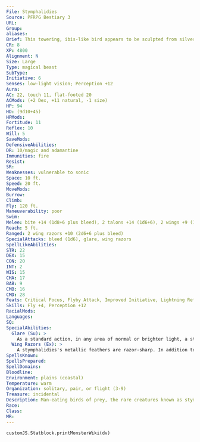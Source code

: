 ```yaml
---
File: Stymphalidies
Source: PFRPG Bestiary 3
URL: 
Group: 
aliases: 
Brief: This towering, ibis-like bird appears to be sculpted from silver and brass, yet it moves with the fluidity of a living creature.
CR: 8
XP: 4800
Alignment: N
Size: Large
Type: magical beast
SubType: 
Initiative: 6
Senses: low-light vision; Perception +12
Aura: 
AC: 22, touch 11, flat-footed 20
ACMods: (+2 Dex, +11 natural, -1 size)
HP: 94
HD: (9d10+45)
HPMods: 
Fortitude: 11
Reflex: 10
Will: 5
SaveMods: 
DefensiveAbilities: 
DR: 10/magic and adamantine
Immunities: fire
Resist: 
SR: 
Weaknesses: vulnerable to sonic
Space: 10 ft.
Speed: 20 ft.
MoveMods: 
Burrow: 
Climb: 
Fly: 120 ft.
Maneuverability: poor
Swim: 
Melee: bite +14 (1d8+6 plus bleed), 2 talons +14 (1d6+6), 2 wings +9 (1d6+3 plus bleed)
Reach: 5 ft.
Ranged: 2 wing razors +10 (2d6+6 plus bleed)
SpecialAttacks: bleed (1d6), glare, wing razors
SpellLikeAbilities: 
STR: 22
DEX: 15
CON: 20
INT: 2
WIS: 15
CHA: 17
BAB: 9
CMB: 16
CMD: 28
Feats: Critical Focus, Flyby Attack, Improved Initiative, Lightning Reflexes, Skill Focus (Perception)
Skills: Fly +4, Perception +12
RacialMods: 
Languages: 
SQ: 
SpecialAbilities:
  Glare (Su): >
    As a standard action, in any area of normal or brighter light, a stymphalidies can ruffle its metallic feathers in such a way as to blind all creatures nearby. Any creature within 30 feet must succeed at a DC 19 Fortitude save or be blinded for 1d6 minutes. A creature can defend against this effect in the same way it would a gaze attack. This is a sight-based effect. The save DC is Constitution-based.
  Wing Razors (Ex): >
    A stymphalidies's metallic feathers are razor-sharp. In addition to being able to slash creatures with its wings as a melee attack, it may beat its wings, flinging two large, feathered shards at a single target. These wing razors deal 2d6 points of damage and cause bleed, with a range increment of 50 feet. A stymphalidies can use this attack a number of times per day equal to its Constitution modifier (5 times per day for most stymphalidies).
SpellsKnown: 
SpellsPrepared: 
SpellDomains: 
Bloodline: 
Environment: plains (coastal)
Temperature: warm
Organization: solitary, pair, or flight (3-9)
Treasure: incidental
Description: Man-eating birds of prey, the rare creatures known as stymphalidies stalk plains and coastlines, shredding warm-blooded animals and unwary travelers with their  steely-bladed feathers and daggerlike beaks. From a distance, stymphalidies might easily be mistaken for cranes, ibises, or other long-necked birds, though in full sunlight their gleaming feathers and the haze of blood lingering from past meals are impossible to mistake.  When not at rest, flocks of the creatures soar high on warm currents of air, relying upon their keen eyesight to spot suitable prey far below. Because of their voracious appetites, flocks of stymphalidies must claim a vast swath of territory to maintain their feeding habits.  Fortunately for the folk of civilized lands, stymphalidies rarely encroach upon areas well traveled by humanoids and other creatures clever enough to bring down one of these metallic-winged avians. Stymphalidies breed at an astonishing rate, however, and overpopulation and exhaustion of game frequently force extraordinarily large and deadly groups of the creatures to band together in search of new lands and new prey to devour.  Peculiarly, the feathers and beak of a stymphalidies are made of steel-like material similar to the metallic hide of a gorgon. Smaller varieties of stymphalidies exist, including a variant with a penchant for swarming, but the towering creature presented here is by far the most commonly encountered of its kind. This stymphalidies stands 13 feet tall, with a wingspan of 25 feet and a weight of 250 pounds.
Race: 
Class: 
MR: 
---
```

```dataviewjs
customJS.Statblock.printMonsterWiki(dv)
```
